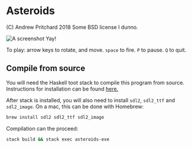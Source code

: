 # Asteroids
(C) Andrew Pritchard 2018 Some BSD license I dunno.

![A screenshot Yay!](docs/screenshot.png)

To play: arrow keys to rotate, and move. `space` to fire. `P` to pause. `Q` to quit.

## Compile from source

You will need the Haskell toot stack to compile this program from source. Instructions for installation can be found [here.](https://docs.haskellstack.org/en/stable/README/)

After stack is installed, you will also need to install `sdl2`, `sdl2_ttf` and `sdl2_image`.  On a mac, this can be done with Homebrew:

```bash
brew install sdl2 sdl2_ttf sdl2_image
```

Compilation can the proceed:

```bash
stack build && stack exec asteroids-exe
```

